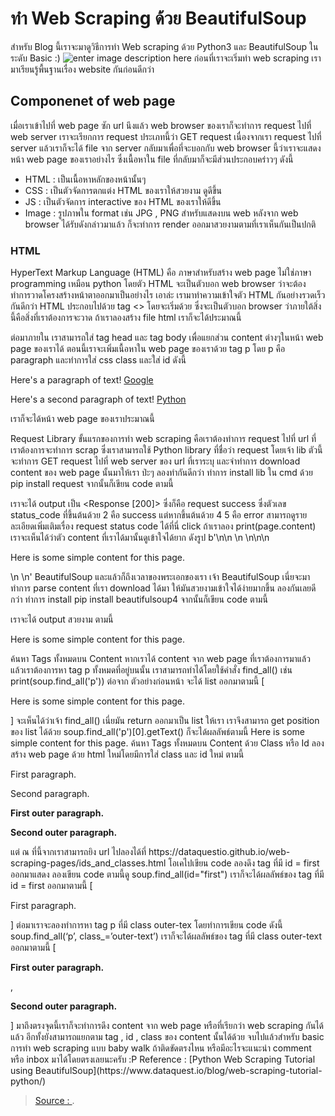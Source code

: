 
ทำ Web Scraping ด้วย BeautifulSoup
===

สำหรับ Blog นี้เราจะมาดูวิธีการทำ Web scraping ด้วย Python3 และ BeautifulSoup ในระดับ Basic  :)
![enter image description here](https://miro.medium.com/max/900/1*DNTLycFqmcfwB5iNMCvPFg.jpeg)
ก่อนที่เราจะเริ่มทำ web scraping เรามาเรียนรู้พื้นฐานเรื่อง website กันก่อนดีกว่า
## Componenet of web page
เมื่อเราเข้าไปที่ web page ซัก url นึงแล้ว web browser ของเราก็จะทำการ request ไปที่ web server เราจะเรียกการ request ประเภทนี้ว่า GET request เนื่องจากเรา request ไปที่ server แล้วเราก็จะได้ file จาก server กลับมาเพื่อที่จะบอกกับ web browser นี้ว่าเราจะแสดงหน้า web page ของเราอย่างไร ซึ่งเนื้อหาใน file ที่กลับมาก็จะมีส่วนประกอบคร่าวๆ ดังนี้
- HTML : เป็นเนื้อหาหลักของหน้านั้นๆ
- CSS : เป็นตัวจัดการตกแต่ง HTML ของเราให้สวยงาม ดูดีขึ้น
- JS : เป็นตัวจัดการ interactive ของ HTML ของเราให้ดีขึ้น
- Image : รูปภาพใน format เช่น JPG , PNG สำหรับแสดงบน web
หลังจาก web browser ได้รับดังกล่าวมาแล้ว ก็จะทำการ render ออกมาสวยงามตามที่เราเห็นกันเป็นปกติ
### HTML
HyperText Markup Language (HTML) คือ ภาษาสำหรับสร้าง web page ไม่ใช่ภาษา programming เหมือน python โดยตัว HTML จะเป็นตัวบอก web browser ว่าจะต้องทำการวาดโครงสร้างหน้าตาออกมาเป็นอย่างไร
เอาล่ะ เรามาทำความเข้าใจตัว HTML กันอย่างรวดเร็วกันดีกว่า HTML ประกอบไปด้วย tag <> โดยจะเริ่มด้วย <html> ซึ่งจะเป็นตัวบอก browser ว่าภายใต้สิ่งนี้คือสิ่งที่เราต้องการจะวาด ถ้าเราลองสร้าง file html เราก็จะได้ประมาณนี้
<html>
</html>
ต่อมาภายใน <html> เราสามารถใส่ tag head และ tag body เพื่อแยกส่วน content ต่างๆในหน้า web page ของเราได้
<html>
  <head>
  </head>
  <body>
  </body>
</html>
ตอนนี้เราจะเพิ่มเนื้อหาใน web page ของเราด้วย tag p โดย p คือ paragraph
และทำการใส่ css class และใส่ id ดังนี้
<html>
    <head>
    </head>
    <body>
        <p class="bold-paragraph">
          Here's a paragraph of text!
          <a href="https://www.google.com" id="link1">Google</a>
        </p>
        <p class="bold-paragraph extra-large">
          Here's a second paragraph of text!
          <a href="https://www.python.org" class="link2">Python</a>
        </p>
    </body>
</html>
เราก็จะได้หน้า web page ของเราประมาณนี้

Request Library
ขั้นแรกของการทำ web scraping คือเราต้องทำการ request ไปที่ url ที่เราต้องการจะทำการ scrap ซึ่งเราสามารถใช้ Python library ที่ชื่อว่า request โดยเจ้า lib ตัวนี้จะทำการ GET request ไปที่ web server ของ url ที่เราระบุ และจำทำการ download content ของ web page นั้นมาให้เรา ป่ะๆ ลองทำกันดีกว่า
ทำการ install lib ใน cmd ด้วย pip install request จากนั้นก็เขียน code ตามนี้

เราจะได้ output เป็น <Response [200]> ซึ่งก็คือ request success
ซึ่งตัวเลข status_code ที่ขึ้นต้นด้วย 2 คือ success แต่หากขึ้นต้นด้วย 4 5 คือ error สามารถดูรายละเอียดเพิ่มเติมเรื่อง request status code ได้ที่นี่ click
ถ้าเราลอง print(page.content) เราจะเห็นได้ว่าตัว content ที่เราได้มานั้นดูเข้าใจได้ยาก ดังรูป
b'<!DOCTYPE html>\n<html>\n <head>\n <title>A simple example page</title>\n</head>\n<body>\n<p>Here is some simple content for this page.</p>\n </body>\n</html>'
BeautifulSoup
และแล้วก็ถึงเวลาของพระเอกของเรา เจ้า BeautifulSoup เนี่ยจะมาทำการ parse content ที่เรา download ได้มา ให้มันสวยงามเข้าใจได้ง่ายมากขึ้น ลองกันเลยดีกว่า
ทำการ install pip install beautifulsoup4 จากนั้นก็เขียน code ตามนี้

เราจะได้ output สวยงาม ตามนี้
<!DOCTYPE html>  
<html> 
<head> 
<title>A simple example page</title>
</head> 
<body> 
<p>Here is some simple content for this page.</p> 
</body> 
</html>
ค้นหา Tags ทั้งหมดบน Content
หากเราได้ content จาก web page ที่เราต้องการมาแล้ว แล้วเราต้องการหา tag p ทั้งหมดที่อยู่บนนั้น เราสามารถทำได้โดยใช้คำสั่ง find_all() เช่น
print(soup.find_all('p')) ต่อจาก ตัวอย่างก่อนหน้า จะได้ list ออกมาตามนี้
[<p>Here is some simple content for this page.</p>]
จะเห็นได้ว่าเจ้า find_all() เนี่ยมัน return ออกมาเป็น list ให้เรา เราจึงสามารถ get position ของ list ได้ด้วย soup.find_all('p')[0].getText() ก็จะได้ผลลัพธ์ตามนี้
Here is some simple content for this page.
ค้นหา Tags ทั้งหมดบน Content ด้วย Class หรือ Id
ลองสร้าง web page ด้วย html ใหม่โดยมีการใส่ class และ id ใหม่ ตามนี้
<html>
    <head>
        <title>A simple example page</title>
    </head>
    <body>
        <div>
            <p class="inner-text first-item" id="first">
                First paragraph.
            </p>
            <p class="inner-text">
                Second paragraph.
            </p>
        </div>
        <p class="outer-text first-item" id="second">
            <b>
                First outer paragraph.
            </b>
        </p>
        <p class="outer-text">
            <b>
                Second outer paragraph.
            </b>
        </p>
    </body>
</html>
แต่ ณ ที่นี้จากเราสามารถยิง url ไปลองได้ที่ https://dataquestio.github.io/web-scraping-pages/ids_and_classes.html โอเคไปเขียน code ลองดึง tag ที่มี id = first ออกมาแสดง ลองเขียน code ตามนี้ดู
soup.find_all(id="first")
เราก็จะได้ผลลัพธ์ของ tag ที่มี id = first ออกมาตามนี้
[<p class="inner-text first-item" id="first">
                 First paragraph.
             </p>]
ต่อมาเราจะลองทำการหา tag p ที่มี class outer-tex โดยทำการเขียน code ดังนี้
soup.find_all(‘p’, class_=’outer-text’)
เราก็จะได้ผลลัพธ์ของ tag ที่มี class outer-text ออกมาตามนี้
[<p class="outer-text first-item" id="second">
 <b>
                 First outer paragraph.
             </b>
 </p>, <p class="outer-text">
 <b>
                 Second outer paragraph.
             </b>
 </p>]
มาถึงตรงจุดนี้เราก็จะทำการดึง content จาก web page หรือที่เรียกว่า web scraping กันได้แล้ว อีกทั้งยังสามารถแยกตาม tag , id , class ของ content นั้นได้ด้วย
จบไปแล้วสำหรับ basic การทำ web scraping แบบ baby walk ถ้าติดขัดตรงไหน หรือมีอะไรจะแนะนำ comment หรือ inbox มาได้โดยตรงเลยนะครับ :P
Reference : [Python Web Scraping Tutorial using BeautifulSoup](https://www.dataquest.io/blog/web-scraping-tutorial-python/)


> [Source : ](https://medium.com/equinox-blog/%E0%B8%A5%E0%B8%AD%E0%B8%87%E0%B8%97%E0%B8%B3-web-scraping-%E0%B8%94%E0%B9%89%E0%B8%A7%E0%B8%A2-beautifulsoup-%E0%B8%81%E0%B8%B1%E0%B8%99%E0%B9%80%E0%B8%96%E0%B8%AD%E0%B8%B0-b58dc0e1775a).
<!--stackedit_data:
eyJoaXN0b3J5IjpbMTAyMTY1MTMxM119
-->